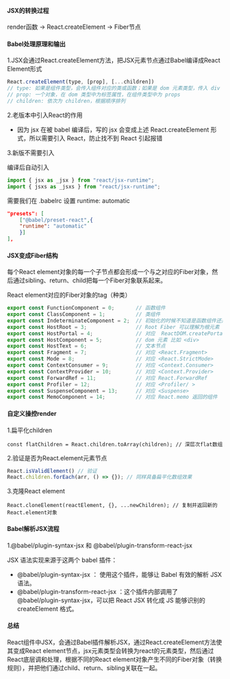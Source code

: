 #### JSX的转换过程

render函数 -> React.createElement -> Fiber节点

#### Babel处理原理和输出

1.JSX会通过React.createElement方法，把JSX元素节点通过Babel编译成React Element形式

```javascript
React.createElement(type, [prop], [...children])
// type: 如果是组件类型，会传入组件对应的类或函数；如果是 dom 元素类型，传入 div 或者 span 之类的字符串
// prop: 一个对象，在 dom 类型中为标签属性，在组件类型中为 props
// children: 依次为 children，根据顺序排列
```

2.老版本中引入React的作用

- 因为 jsx 在被 babel 编译后，写的 jsx 会变成上述 React.createElement 形式，所以需要引入 React，防止找不到 React 引起报错

3.新版不需要引入

编译后自动引入

```javascript
import { jsx as _jsx } from "react/jsx-runtime";
import { jsxs as _jsxs } from "react/jsx-runtime";
```

需要我们在 .babelrc 设置 runtime: automatic 

```json
"presets": [    
    ["@babel/preset-react",{
    "runtime": "automatic"
    }]     
],
```



#### JSX变成Fiber结构

每个React element对象的每一个子节点都会形成一个与之对应的Fiber对象，然后通过sibling、return、child把每一个Fiber对象联系起来。

React element对应的Fiber对象的tag（种类）

```javascript
export const FunctionComponent = 0;       // 函数组件
export const ClassComponent = 1;          // 类组件
export const IndeterminateComponent = 2;  // 初始化的时候不知道是函数组件还是类组件 
export const HostRoot = 3;                // Root Fiber 可以理解为根元素 ， 通过reactDom.render()产生的根元素
export const HostPortal = 4;              // 对应  ReactDOM.createPortal 产生的 Portal 
export const HostComponent = 5;           // dom 元素 比如 <div>
export const HostText = 6;                // 文本节点
export const Fragment = 7;                // 对应 <React.Fragment> 
export const Mode = 8;                    // 对应 <React.StrictMode>   
export const ContextConsumer = 9;         // 对应 <Context.Consumer>
export const ContextProvider = 10;        // 对应 <Context.Provider>
export const ForwardRef = 11;             // 对应 React.ForwardRef
export const Profiler = 12;               // 对应 <Profiler/ >
export const SuspenseComponent = 13;      // 对应 <Suspense>
export const MemoComponent = 14;          // 对应 React.memo 返回的组件
```

#### 自定义操控render

1.扁平化children

```
const flatChildren = React.children.toArray(children); // 深层次flat数组
```

2.验证是否为React.element元素节点

```javascript
React.isValidElement() // 验证
React.children.forEach(arr, () => {}); // 同样具备扁平化数组效果
```

3.克隆React element

```新的
React.cloneElement(reactElement, {}, ...newChildren); // 复制并返回新的React.element对象
```



#### Babel解析JSX流程

1.@babel/plugin-syntax-jsx 和 @babel/plugin-transform-react-jsx

JSX 语法实现来源于这两个 babel 插件：

- @babel/plugin-syntax-jsx ： 使用这个插件，能够让 Babel 有效的解析 JSX 语法。
- @babel/plugin-transform-react-jsx ：这个插件内部调用了 @babel/plugin-syntax-jsx，可以把 React JSX 转化成 JS 能够识别的 createElement 格式。

#### 总结

React组件中JSX，会通过Babel插件解析JSX，通过React.createElement方法使其变成React element节点，jsx元素类型会转换为react的元素类型，然后通过React底层调和处理，根据不同的React element对象产生不同的Fiber对象（转换规则），并把他们通过child、return、sibling关联在一起。


